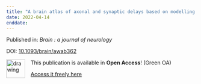 ```yaml
---
title: "A brain atlas of axonal and synaptic delays based on modelling of cortico-cortical evoked potentials."
date: 2022-04-14
enddate:
---
```


Published in: *Brain : a journal of neurology*

DOI: [10.1093/brain/awab362](https://doi.org/10.1093/brain/awab362)

<img src="https://upload.wikimedia.org/wikipedia/commons/thumb/9/90/Open_Access_logo_PLoS_white_green.svg/576px-Open_Access_logo_PLoS_white_green.svg.png" alt="drawing" width="50" align="left"/> &nbsp;&nbsp;&nbsp;This publication is available in **Open Access**! (Green OA)

&nbsp;&nbsp;&nbsp;<a href="https://hal.sorbonne-universite.fr/hal-03457509/file/awab362.pdf" download>Access it freely here</a>

